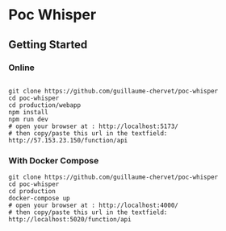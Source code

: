 # Poc Whisper


## Getting Started


### Online
```shell

git clone https://github.com/guillaume-chervet/poc-whisper
cd poc-whisper
cd production/webapp
npm install
npm run dev
# open your browser at : http://localhost:5173/ 
# then copy/paste this url in the textfield: http://57.153.23.150/function/api

```

### With Docker Compose
```shell
git clone https://github.com/guillaume-chervet/poc-whisper
cd poc-whisper
cd production
docker-compose up
# open your browser at : http://localhost:4000/
# then copy/paste this url in the textfield: http://localhost:5020/function/api
